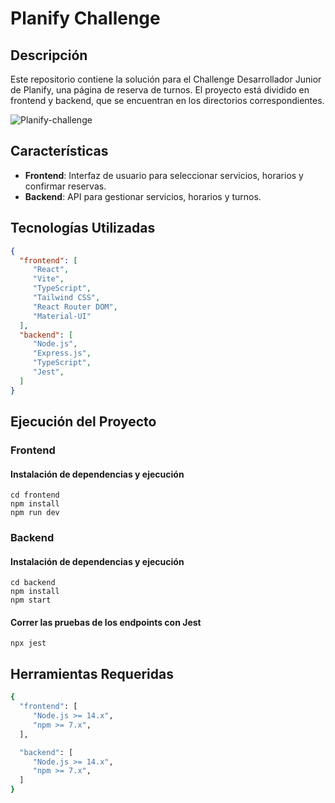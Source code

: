 # Planify Challenge

## Descripción

Este repositorio contiene la solución para el Challenge Desarrollador Junior de Planify, una página de reserva de turnos. El proyecto está dividido en frontend y backend, que se encuentran en los directorios correspondientes.

![Planify-challenge](https://socialify.git.ci/Agus2309/Planify-challenge/image?font=KoHo&language=1&name=1&owner=1&pattern=Signal&theme=Dark)

## Características
* **Frontend**: Interfaz de usuario para seleccionar servicios, horarios y confirmar reservas.
* **Backend**: API para gestionar servicios, horarios y turnos.

## Tecnologías Utilizadas

```json
{
  "frontend": [
     "React",
     "Vite", 
     "TypeScript",
     "Tailwind CSS",
     "React Router DOM", 
     "Material-UI"
  ],
  "backend": [
     "Node.js", 
     "Express.js",
     "TypeScript",
     "Jest",
  ]
}
```

## Ejecución del Proyecto

### Frontend

#### Instalación de dependencias y ejecución

```console
cd frontend 
npm install
npm run dev
```

### Backend

#### Instalación de dependencias y ejecución

```console
cd backend 
npm install
npm start
```
#### Correr las pruebas de los endpoints con Jest

```console
npx jest
```

## Herramientas Requeridas

```bash
{
  "frontend": [
     "Node.js >= 14.x",
     "npm >= 7.x",
  ],

  "backend": [
     "Node.js >= 14.x",
     "npm >= 7.x",
  ]
}
```